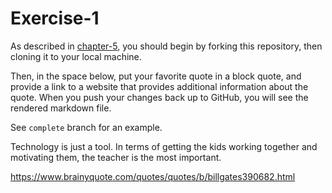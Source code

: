 # Exercise-1

As described in [chapter-5](https://info201-s17.github.io/book/introduction-to-git-and-github.html), you should begin by forking this repository, then cloning it to your local machine.

Then, in the space below, put your favorite quote in a block quote, and provide a link to a website that provides additional information about the quote. When you push your changes back up to GitHub, you will see the rendered markdown file.

See `complete` branch for an example.

Technology is just a tool. In terms of getting the kids working together and motivating them, the teacher is the most important.

https://www.brainyquote.com/quotes/quotes/b/billgates390682.html